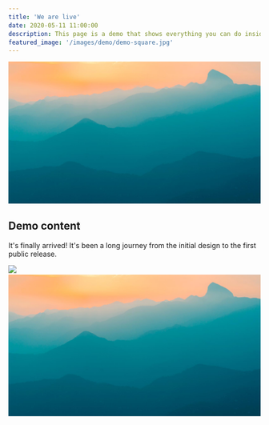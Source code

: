 ```yaml
---
title: 'We are live'
date: 2020-05-11 11:00:00
description: This page is a demo that shows everything you can do inside portfolio and blog posts.
featured_image: '/images/demo/demo-square.jpg'
---
```


![](/images/demo/demo-landscape.jpg)

## Demo content

It's finally arrived! 
It's been a long journey from the initial design to the first public release. 

<div class="gallery" data-columns="2">
	<img src="/maxmix/images/demo/demo-portrait.jpg">
	<img src="images/demo/demo-landscape.jpg">
</div>